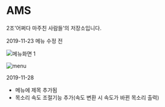 # AMS
2조'어쩌다 마주친 사람들'의 저장소입니다.

2019-11-23 메뉴 수정 전

![메뉴화면 1](https://user-images.githubusercontent.com/50094894/71112571-23e0a480-220f-11ea-8415-1e983b5b0c83.png)

![menu](https://user-images.githubusercontent.com/50094894/71113978-1e388e00-2212-11ea-9f4e-5d93fa45eea5.gif)

2019-11-28
- 메뉴에 제목 추가됨
- 목소리 속도 조절기능 추가(속도 변환 시 속도가 바뀐 목소리 출력)
